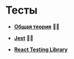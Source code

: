 # Тесты

* **<a href="./pages/types/readme.md">Общая теория</a>** ✍🏼

* **<a href="./pages/types/readme.md">Jest</a>** ✍🏼
* **<a href="./pages/types/readme.md">React Testing Library</a>**